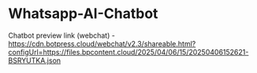 # Whatsapp-AI-Chatbot

Chatbot preview link (webchat) - https://cdn.botpress.cloud/webchat/v2.3/shareable.html?configUrl=https://files.bpcontent.cloud/2025/04/06/15/20250406152621-BSRYUTKA.json 

